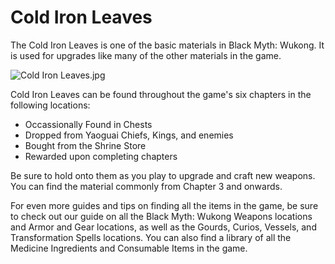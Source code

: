 # Cold Iron Leaves

The Cold Iron Leaves is one of the basic materials in Black Myth: Wukong. It is used for upgrades like many of the other materials in the game. 

![Cold Iron Leaves.jpg](https://oyster.ignimgs.com/mediawiki/apis.ign.com/black-myth-wukong/8/8e/Cold_Iron_Leaves.jpg)

Cold Iron Leaves can be found throughout the game's six chapters in the following locations: 

  * Occassionally Found in Chests
  * Dropped from Yaoguai Chiefs, Kings, and enemies
  * Bought from the Shrine Store
  * Rewarded upon completing chapters

Be sure to hold onto them as you play to upgrade and craft new weapons. You can find the material commonly from Chapter 3 and onwards. 

For even more guides and tips on finding all the items in the game, be sure to check out our guide on all the Black Myth: Wukong Weapons locations and Armor and Gear locations, as well as the Gourds, Curios, Vessels, and Transformation Spells locations. You can also find a library of all the Medicine Ingredients and Consumable Items in the game. 
